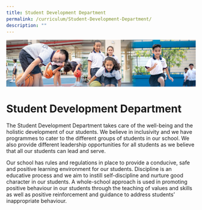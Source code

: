 ```yaml
---
title: Student Development Department
permalink: /curriculum/Student-Development-Department/
description: ""
---
```

![](/images/Our%20Learning%20Experiences.jpg)

Student Development Department
==============================

The Student Development Department takes care of the well-being and the holistic development of our students. We believe in inclusivity and we have programmes to cater to the different groups of students in our school. We also provide different leadership opportunities for all students as we believe that all our students can lead and serve.

  

Our school has rules and regulations in place to provide a conducive, safe and positive learning environment for our students. Discipline is an educative process and we aim to instill self-discipline and nurture good character in our students. A whole-school approach is used in promoting positive behaviour in our students through the teaching of values and skills as well as positive reinforcement and guidance to address students’ inappropriate behaviour.